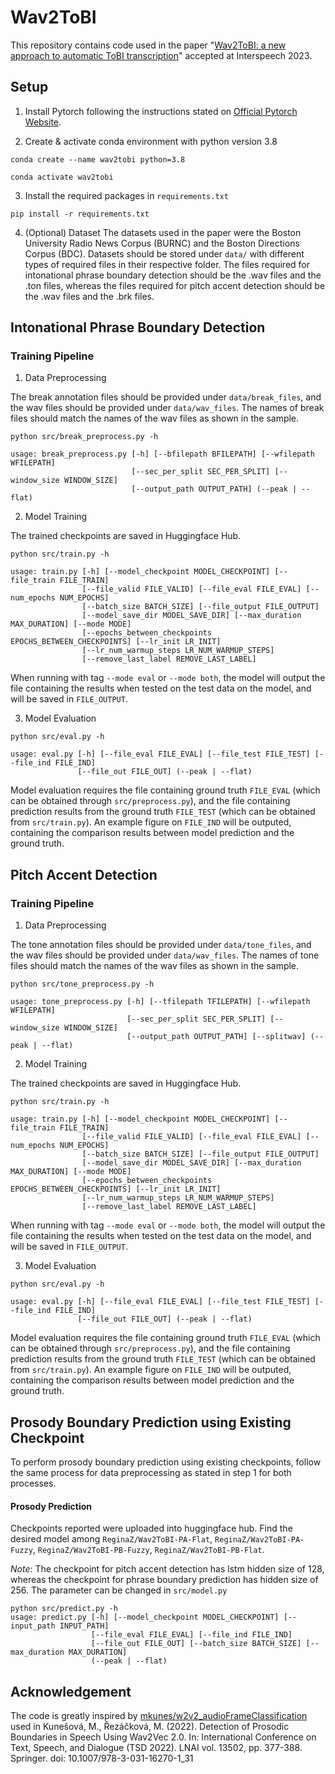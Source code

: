 # Wav2ToBI

This repository contains code used in the paper "[Wav2ToBI: a new approach to automatic ToBI transcription][paper-link]" accepted at Interspeech 2023.

## Setup

1. Install Pytorch following the instructions stated on [Official Pytorch Website][torch-link].

2. Create & activate conda environment with python version 3.8


```
conda create --name wav2tobi python=3.8
```

```
conda activate wav2tobi
```

3. Install the required packages in `requirements.txt`
```
pip install -r requirements.txt
```

4. (Optional) Dataset
The datasets used in the paper were the Boston University Radio News Corpus (BURNC) and the Boston Directions Corpus (BDC). Datasets should be stored under `data/` with different types of required files in their respective folder. The files required for intonational phrase boundary detection should be the .wav files and the .ton files, whereas the files required for pitch accent detection should be the .wav files and the .brk files. 

## Intonational Phrase Boundary Detection


### Training Pipeline

1. Data Preprocessing

The break annotation files should be provided under `data/break_files`, and the wav files should be provided
under `data/wav_files`. The names of break files should match the names of the wav files as shown in the sample.

```
python src/break_preprocess.py -h

usage: break_preprocess.py [-h] [--bfilepath BFILEPATH] [--wfilepath WFILEPATH] 
                           [--sec_per_split SEC_PER_SPLIT] [--window_size WINDOW_SIZE]
                           [--output_path OUTPUT_PATH] (--peak | --flat)
```

2. Model Training

The trained checkpoints are saved in Huggingface Hub. 

```
python src/train.py -h

usage: train.py [-h] [--model_checkpoint MODEL_CHECKPOINT] [--file_train FILE_TRAIN] 
                [--file_valid FILE_VALID] [--file_eval FILE_EVAL] [--num_epochs NUM_EPOCHS] 
                [--batch_size BATCH_SIZE] [--file_output FILE_OUTPUT]
                [--model_save_dir MODEL_SAVE_DIR] [--max_duration MAX_DURATION] [--mode MODE]
                [--epochs_between_checkpoints EPOCHS_BETWEEN_CHECKPOINTS] [--lr_init LR_INIT]
                [--lr_num_warmup_steps LR_NUM_WARMUP_STEPS] 
                [--remove_last_label REMOVE_LAST_LABEL]

```

When running with tag `--mode eval` or `--mode both`, the model will output the file containing the results 
when tested on the test data on the model, and will be saved in `FILE_OUTPUT`.

3. Model Evaluation

```
python src/eval.py -h

usage: eval.py [-h] [--file_eval FILE_EVAL] [--file_test FILE_TEST] [--file_ind FILE_IND] 
               [--file_out FILE_OUT] (--peak | --flat)
```
Model evaluation requires the file containing ground truth `FILE_EVAL` (which can be obtained through 
`src/preprocess.py`), and the file containing prediction results from the ground truth `FILE_TEST` (which 
can be obtained from `src/train.py`). An example figure on `FILE_IND` will be outputed, containing the 
comparison results between model prediction and the ground truth.


## Pitch Accent Detection

### Training Pipeline

1. Data Preprocessing

The tone annotation files should be provided under `data/tone_files`, and the wav files should be provided
under `data/wav_files`. The names of tone files should match the names of the wav files as shown in the sample.

```
python src/tone_preprocess.py -h

usage: tone_preprocess.py [-h] [--tfilepath TFILEPATH] [--wfilepath WFILEPATH] 
                          [--sec_per_split SEC_PER_SPLIT] [--window_size WINDOW_SIZE]
                          [--output_path OUTPUT_PATH] [--splitwav] (--peak | --flat)
```

2. Model Training

The trained checkpoints are saved in Huggingface Hub. 

```
python src/train.py -h

usage: train.py [-h] [--model_checkpoint MODEL_CHECKPOINT] [--file_train FILE_TRAIN] 
                [--file_valid FILE_VALID] [--file_eval FILE_EVAL] [--num_epochs NUM_EPOCHS] 
                [--batch_size BATCH_SIZE] [--file_output FILE_OUTPUT]
                [--model_save_dir MODEL_SAVE_DIR] [--max_duration MAX_DURATION] [--mode MODE]
                [--epochs_between_checkpoints EPOCHS_BETWEEN_CHECKPOINTS] [--lr_init LR_INIT]
                [--lr_num_warmup_steps LR_NUM_WARMUP_STEPS] 
                [--remove_last_label REMOVE_LAST_LABEL]

```

When running with tag `--mode eval` or `--mode both`, the model will output the file containing the results 
when tested on the test data on the model, and will be saved in `FILE_OUTPUT`.

3. Model Evaluation

```
python src/eval.py -h

usage: eval.py [-h] [--file_eval FILE_EVAL] [--file_test FILE_TEST] [--file_ind FILE_IND] 
               [--file_out FILE_OUT] (--peak | --flat)
```
Model evaluation requires the file containing ground truth `FILE_EVAL` (which can be obtained through 
`src/preprocess.py`), and the file containing prediction results from the ground truth `FILE_TEST` (which 
can be obtained from `src/train.py`). An example figure on `FILE_IND` will be outputed, containing the 
comparison results between model prediction and the ground truth.

## Prosody Boundary Prediction using Existing Checkpoint

To perform prosody boundary prediction using existing checkpoints, follow the same process
for data preprocessing as stated in step 1 for both processes. 

#### Prosody Prediction

Checkpoints reported were uploaded into huggingface hub. Find the desired model among
`ReginaZ/Wav2ToBI-PA-Flat`, `ReginaZ/Wav2ToBI-PA-Fuzzy`, `ReginaZ/Wav2ToBI-PB-Fuzzy`,
`ReginaZ/Wav2ToBI-PB-Flat`.

*Note*: The checkpoint for pitch accent detection has lstm hidden size of 128, whereas
the checkpoint for phrase boundary prediction has hidden size of 256. The parameter can 
be changed in `src/model.py`

```
python src/predict.py -h
usage: predict.py [-h] [--model_checkpoint MODEL_CHECKPOINT] [--input_path INPUT_PATH] 
                  [--file_eval FILE_EVAL] [--file_ind FILE_IND]
                  [--file_out FILE_OUT] [--batch_size BATCH_SIZE] [--max_duration MAX_DURATION] 
                  (--peak | --flat)

```

## Acknowledgement
The code is greatly inspired by [mkunes/w2v2_audioFrameClassification][github-link] used in Kunešová, M., Řezáčková, M. (2022). Detection of Prosodic Boundaries in Speech Using Wav2Vec 2.0. In: International Conference on Text, Speech, and Dialogue (TSD 2022). LNAI vol. 13502, pp. 377-388. Springer. doi: 10.1007/978-3-031-16270-1_31 

[paper-link]: https://www.interspeech2023.org

[github-link]: https://github.com/mkunes/w2v2_audioFrameClassification.git

[torch-link]: https://pytorch.org
